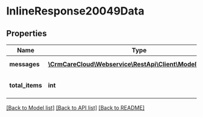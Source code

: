 # InlineResponse20049Data

## Properties
Name | Type | Description | Notes
------------ | ------------- | ------------- | -------------
**messages** | [**\CrmCareCloud\Webservice\RestApi\Client\Model\Message[]**](Message.md) | List of all messages | [optional] 
**total_items** | **int** | Count of all found messages | [optional] 

[[Back to Model list]](../../README.md#documentation-for-models) [[Back to API list]](../../README.md#documentation-for-api-endpoints) [[Back to README]](../../README.md)


